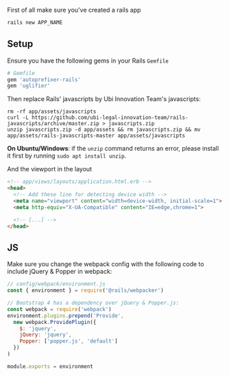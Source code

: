 First of all make sure you've created a rails app

```bash
rails new APP_NAME
```

## Setup

Ensure you have the following gems in your Rails `Gemfile`

```ruby
# Gemfile
gem 'autoprefixer-rails'
gem 'uglifier'
```

Then replace Rails' javascripts by Ubi Innovation Team's javascripts:

```
rm -rf app/assets/javascripts
curl -L https://github.com/ubi-legal-innovation-team/rails-javascripts/archive/master.zip > javascripts.zip
unzip javascripts.zip -d app/assets && rm javascripts.zip && mv app/assets/rails-javascripts-master app/assets/javascripts
```


**On Ubuntu/Windows**: if the `unzip` command returns an error, please install it first by running `sudo apt install unzip`.

And the viewport in the layout

```html
<!-- app/views/layouts/application.html.erb -->
<head>
  <!-- Add these line for detecting device width -->
  <meta name="viewport" content="width=device-width, initial-scale=1">
  <meta http-equiv="X-UA-Compatible" content="IE=edge,chrome=1">

  <!-- [...] -->
</head>
```

## JS

Make sure you change the webpack config with the following code to include jQuery & Popper in webpack:

```js
// config/webpack/environment.js
const { environment } = require('@rails/webpacker')

// Bootstrap 4 has a dependency over jQuery & Popper.js:
const webpack = require('webpack')
environment.plugins.prepend('Provide',
  new webpack.ProvidePlugin({
    $: 'jquery',
    jQuery: 'jquery',
    Popper: ['popper.js', 'default']
  })
)

module.exports = environment
```
